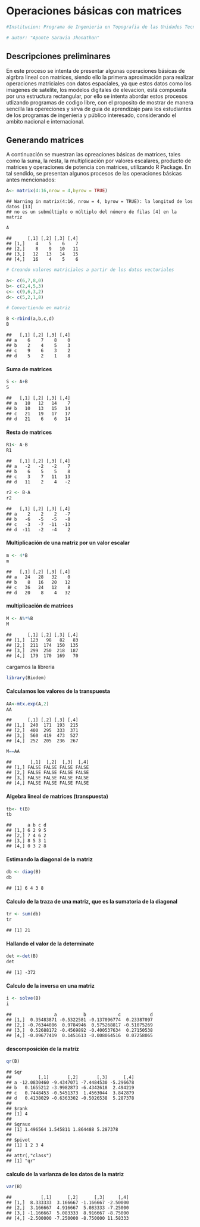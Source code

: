 Operaciones básicas con matrices
================

``` r
#Institucion: Programa de Ingenieria en Topografia de las Unidades Tecnológicas de Santander

# autor: "Aponte Saravia Jhonathan"
```

## Descripciones preliminares

En este proceso se intenta de presentar algunas operaciones básicas de
algrbra lineal con matrices, siendo ello la primera aproximación para
realizar operaciones matriciales con datos espaciales, ya que estos
datos como los imagenes de satelite, los modelos digitales de elevacion,
está compuesta por una estructura rectangular, por ello se intenta
abordar estos procesos utlizando programas de codigo libre, con el
proposito de mostrar de manera sencilla las opereciones y sirva de guia
de aprendizaje para los estudiantes de los programas de ingenieria y
público interesado, considerando el ambito nacional e internacional.

## Generando matrices

A continuación se muestran las opreaciones básicas de matrices, tales
como la suma, la resta, la multiplicación por valores escalares,
producto de matrices y operaciones de potencia con matrices, utilizando
R Package. En tal sendido, se presentan algunos procesos de las
operaciones básicas antes mencionados:

``` r
A<- matrix(4:16,nrow = 4,byrow = TRUE)
```

    ## Warning in matrix(4:16, nrow = 4, byrow = TRUE): la longitud de los datos [13]
    ## no es un submúltiplo o múltiplo del número de filas [4] en la matriz

``` r
A
```

    ##      [,1] [,2] [,3] [,4]
    ## [1,]    4    5    6    7
    ## [2,]    8    9   10   11
    ## [3,]   12   13   14   15
    ## [4,]   16    4    5    6

``` r
# Creando valores matriciales a partir de los datos vectoriales

a<- c(6,7,8,0)
b<- c(2,4,5,3)
c<- c(9,6,3,2)
d<- c(5,2,1,8)

# Convertiendo en matriz

B <-rbind(a,b,c,d)
B
```

    ##   [,1] [,2] [,3] [,4]
    ## a    6    7    8    0
    ## b    2    4    5    3
    ## c    9    6    3    2
    ## d    5    2    1    8

#### Suma de matrices

``` r
S <- A+B
S
```

    ##   [,1] [,2] [,3] [,4]
    ## a   10   12   14    7
    ## b   10   13   15   14
    ## c   21   19   17   17
    ## d   21    6    6   14

#### Resta de matrices

``` r
R1<- A-B
R1
```

    ##   [,1] [,2] [,3] [,4]
    ## a   -2   -2   -2    7
    ## b    6    5    5    8
    ## c    3    7   11   13
    ## d   11    2    4   -2

``` r
r2 <- B-A
r2
```

    ##   [,1] [,2] [,3] [,4]
    ## a    2    2    2   -7
    ## b   -6   -5   -5   -8
    ## c   -3   -7  -11  -13
    ## d  -11   -2   -4    2

#### Multiplicación de una matriz por un valor escalar

``` r
m <- 4*B
m
```

    ##   [,1] [,2] [,3] [,4]
    ## a   24   28   32    0
    ## b    8   16   20   12
    ## c   36   24   12    8
    ## d   20    8    4   32

#### multiplicación de matrices

``` r
M <- A%*%B 
M
```

    ##      [,1] [,2] [,3] [,4]
    ## [1,]  123   98   82   83
    ## [2,]  211  174  150  135
    ## [3,]  299  250  218  187
    ## [4,]  179  170  169   70

cargamos la libreria

``` r
library(Biodem)
```

#### Calculamos los valores de la transpuesta

``` r
AA<-mtx.exp(A,2)
AA
```

    ##      [,1] [,2] [,3] [,4]
    ## [1,]  240  171  193  215
    ## [2,]  400  295  333  371
    ## [3,]  560  419  473  527
    ## [4,]  252  205  236  267

``` r
M==AA
```

    ##       [,1]  [,2]  [,3]  [,4]
    ## [1,] FALSE FALSE FALSE FALSE
    ## [2,] FALSE FALSE FALSE FALSE
    ## [3,] FALSE FALSE FALSE FALSE
    ## [4,] FALSE FALSE FALSE FALSE

#### Algebra lineal de matrices (transpuesta)

``` r
tb<- t(B)
tb
```

    ##      a b c d
    ## [1,] 6 2 9 5
    ## [2,] 7 4 6 2
    ## [3,] 8 5 3 1
    ## [4,] 0 3 2 8

#### Estimando la diagonal de la matriz

``` r
db <- diag(B)
db
```

    ## [1] 6 4 3 8

#### Calculo de la traza de una matriz, que es la sumatoria de la diagonal

``` r
tr <- sum(db)
tr
```

    ## [1] 21

#### Hallando el valor de la determinate

``` r
det <-det(B)
det
```

    ## [1] -372

#### Calculo de la inversa en una matriz

``` r
i <- solve(B)
i
```

    ##                a          b            c           d
    ## [1,]  0.35483871 -0.5322581 -0.137096774  0.23387097
    ## [2,] -0.76344086  0.9784946  0.575268817 -0.51075269
    ## [3,]  0.52688172 -0.4569892 -0.400537634  0.27150538
    ## [4,] -0.09677419  0.1451613 -0.008064516  0.07258065

#### descomposición de la matriz

``` r
qr(B)
```

    ## $qr
    ##          [,1]       [,2]       [,3]      [,4]
    ## a -12.0830460 -9.4347071 -7.4484530 -5.296678
    ## b   0.1655212 -3.9982873 -6.4342618  2.494219
    ## c   0.7448453 -0.5451373  1.4563044  3.842879
    ## d   0.4138029 -0.6363302 -0.5026538  5.287378
    ## 
    ## $rank
    ## [1] 4
    ## 
    ## $qraux
    ## [1] 1.496564 1.545811 1.864488 5.287378
    ## 
    ## $pivot
    ## [1] 1 2 3 4
    ## 
    ## attr(,"class")
    ## [1] "qr"

#### calculo de la varianza de los datos de la matriz

``` r
var(B)
```

    ##           [,1]      [,2]      [,3]     [,4]
    ## [1,]  8.333333  3.166667 -1.166667 -2.50000
    ## [2,]  3.166667  4.916667  5.083333 -7.25000
    ## [3,] -1.166667  5.083333  8.916667 -8.75000
    ## [4,] -2.500000 -7.250000 -8.750000 11.58333
